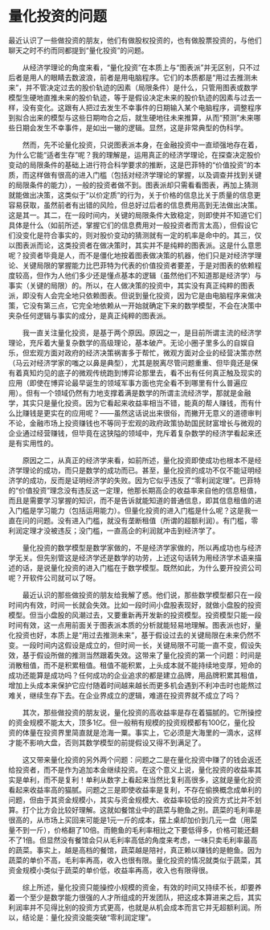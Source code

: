 # 量化投资的问题

最近认识了一些做投资的朋友，他们有做股权投资的，也有做股票投资的，与他们聊天之时不约而同都提到“量化投资”的问题。
 
&emsp;&emsp;从经济学理论的角度来看，“量化投资”在本质上与“图表派”并无区别，只不过后者是用人的眼睛去数波浪，前者是用电脑程序。它们的本质都是“用过去推测未来”，并不管决定过去的股价轨迹的因素（局限条件）是什么，只管用图表或数学模型生硬地直推未来的股价轨迹，等于是假设决定未来的股价轨迹的因素与过去一样，没有变化。这跟有人把过去发生不幸事件的日期输入某个电脑程序，调整程序到拟合出来的模型与这些日期吻合之后，就生硬地往未来推算，从而“预测”未来哪些日期会发生不幸事件，是如出一辙的逻辑。显然，这是非常典型的伪科学。
 
&emsp;&emsp;然而，先不论量化投资，只说图表派本身，在金融投资中一直顽强地存在着，为什么它能“适者生存”呢？我的理解是，运用真正的经济学理论，在探查决定股价变动的局限条件的基础上进行符合科学要求的推断，这是巴菲特的“价值投资”的本质，而这样做有很高的进入门槛（包括对经济学理论的掌握，以及调查并找到关键的局限条件的能力），一般的投资者做不到。图表派却只需看看图表，再加上猜测就能做出决策，这类似于“以价定质”的行为，关于价格的信息比关于质量的信息更容易获取，虽然前者有出错的风险，但总好过后者的信息费用高到无法做出决策。这是其一。其二，在一段时间内，关键的局限条件大致稳定，则即使并不知道它们具体是什么（如前所述，掌握它们的信息费用对一般投资者而言太高），但假设它们没变化是符合事实的，则对股价变动的猜测就有一定的机率是命中的。其三，仅以图表派而论，这类投资者在做决策时，其实并不是纯粹的图表派。这是什么意思呢？投资者毕竟是人，而不是僵化地按着图表做决策的机器，他们只是对经济学理论、关键局限的掌握能力比巴菲特为代表的价值投资者要差，于是对图表的依赖程度较高，但作为人他们多少还是懂点基本的逻辑（虽然他们不知道那是经济学）与事实（关键的局限）的。所以，在人做决策的投资中，其实没有真正纯粹的图表派，即没有人会完全地只依赖图表。但说到量化投资，因为它是由电脑程序来做决策，它没有第三点，它完全地依赖从一开始就确定下来的数学模型，不会在决策中夹杂任何逻辑与事实的成分，是真正纯粹的图表派。
 
&emsp;&emsp;我一直关注量化投资，是基于两个原因。原因之一，是目前所谓主流的经济学理论，充斥着大量复杂数学的高级理论，基本破产。无论小圈子里多么的自娱自乐，但宏观方面对政府的经济决策祸害多于帮忙，微观方面对企业的经营决策亦然（马云对经济学家的嗤之以鼻是典型），尤其是脱离尽管问题重重、但毕竟还是保有着真知灼见的底子的微观传统跑到博弈论那里去，看不出有任何真正触及现实的应用（即使在博弈论最早诞生的领域军事方面也完全看不到哪里有什么普遍应用）。但有一个领域仍然有力地支撑着满是数学的所谓主流经济学，那就是金融学，其实只是量化投资。因为它看起来收益率相当不错，能真的帮人赚钱，而有什么比赚钱是更实在的应用呢？——虽然这话说出来很俗，而撇开无意义的道德审判不论，金融市场上投资赚钱也不等同于宏观的政府政策协助国民财富增长与微观的企业通过经营赚钱，但毕竟在这狭隘的领域中，充斥着复杂数学的经济学看起来还是有实用性的。
 
&emsp;&emsp;原因之二，从真正的经济学来看，如前所述，量化投资即使成功也根本不是经济学理论的成功，而只是数学的成功而已。甚至，量化投资的成功不仅不能证明经济学的成功，反而是证明经济学的失败。因为它似乎违反了“零利润定理”。巴菲特的“价值投资”理念没有违反这一定理，他那长期高企的收益率来自他的信息租值，而且是需要学习掌握的知识，而不是告诉就能知道的普通信息，即其信息租值的进入门槛是学习能力（包括运用能力）。但量化投资的进入门槛是什么呢？这是我一直在问的问题。没有进入门槛，就没有垄断租值（所谓的超额利润）。有门槛，零利润定理才没被违反；没门槛，一直高企的利润就冲击到经济学了。
 
&emsp;&emsp;量化投资的数学模型是数学家做的，不是经济学家做的，所以再成功也与经济学无关。但先别管这是经济学还是数学的功劳，上述这句话转为用经济学术语来描述的话，是说量化投资的进入门槛在于数学模型。既然如此，为什么要开投资公司呢？开软件公司就可以了呀。
 
&emsp;&emsp;最近认识的那些做投资的朋友给我解了惑。他们说，那些数学模型都只在一段时间内有效，时间一长就会失效。比如一段时间小盘股表现好，就做小盘股的投资模型。但当小盘股的风潮过去，又要重新再开发新的投资模型。投资模型只能一段时间有效，这一点用前面关于图表派本质的分析就能轻易地理解。图表派也好，量化投资也好，本质上是“用过去推测未来”，基于假设过去的关键局限在未来仍然不变。一段时间内这假设是成立的，但时间一长，关键局限不可能一直不变，假设失效，基于假设所做的推测当然跟着失效。这带来了量化投资的第一个问题：时间是消散租值，而不是积累租值。租值不能积累，上头成本就不能持续地变厚，短命的成功还能算是成功吗？任何成功的企业追求的都是建立品牌，用品牌积累其租值，增加上头成本来保护它应付随着时间越来越长而更多机会遇到不利冲击时也能熬过难关，继续生存下去。在企业界成立的逻辑，难道在投资界就不成立了吗？
 
&emsp;&emsp;其次，那些做投资的朋友说，量化投资的高收益率是存在着猫腻的。它所操控的资金规模不能太大，顶多1亿。但一般稍有规模的投资规模都有100亿，量化投资的体量在投资界里简直就是沧海一粟。事实上，它必须是大海里的一滴水，这样才能不影响大盘，否则其数学模型的前提假设又得不到满足了。
 
&emsp;&emsp;这又带来量化投资的另外两个问题：问题之二是在量化投资中赚了的钱会返还给投资者，而不是作为追加本金继续投资。在这个意义上说，量化投资的收益率其实是单利，而不是复利！单利从数字上看起来当然比复利高很多，这就是量化投资看起来收益率高的猫腻。问题之三是即使收益率是复利，不存在偷换概念成单利的问题，但由于其资金规模小，其实与资金规模大、收益率较低的投资方式比并不划算。打个比方会比较好理解。这就如餐馆业中的蔬菜与鲍鱼之别。蔬菜的毛利率是很高的，从市场上买回来可能是1元一斤的成本，摆上桌却加价到几元一盘（用菜量不到一斤），价格翻了10倍。而鲍鱼的毛利率相比之下要低得多，价格可能还翻不了1倍。但显然没有餐馆会只从毛利率高低的角度来考虑，一味只卖毛利率最高的蔬菜。事实上，越是高档的餐馆，蔬菜越是陪衬，真正赖以赚钱的是鲍鱼。因为蔬菜的单价不高，毛利率再高，收入也很有限。量化投资的情况就类似于蔬菜，其资金规模小类似于蔬菜的单价低，收益率再高，收入也有限得很。
 
&emsp;&emsp;综上所述，量化投资只能操控小规模的资金，有效的时间又持续不长，却要养着一个至少是数学能力很强的人才所组成的开发团队，把这成本算进来之后，其实利润率并不见得比别的投资方式更高，也就是从机会成本而言它并无超额利润。所以，结论是：量化投资没能突破“零利润定理”。